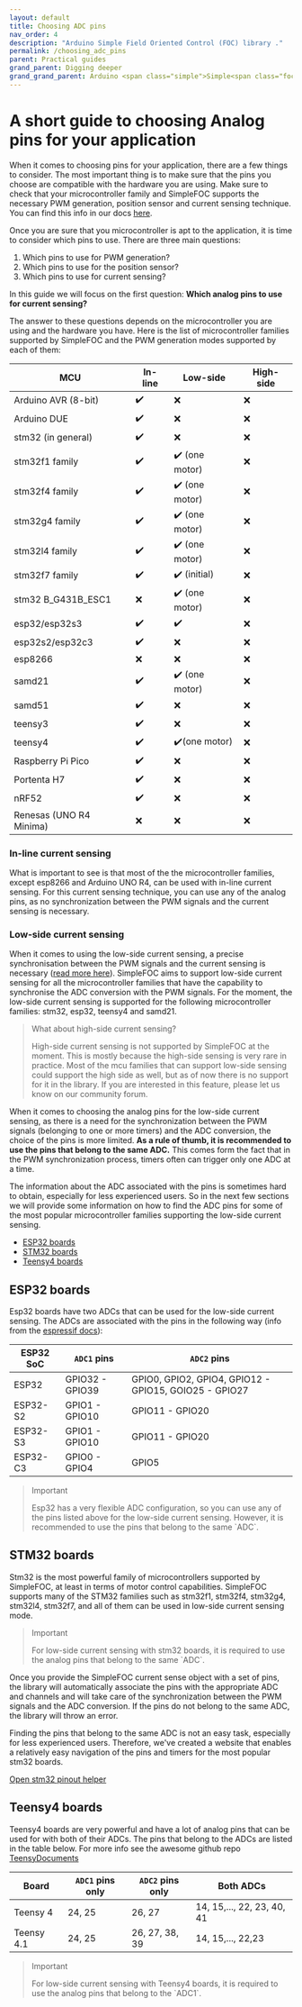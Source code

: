 ```yaml
---
layout: default
title: Choosing ADC pins
nav_order: 4
description: "Arduino Simple Field Oriented Control (FOC) library ."
permalink: /choosing_adc_pins
parent: Practical guides
grand_parent: Digging deeper
grand_grand_parent: Arduino <span class="simple">Simple<span class="foc">FOC</span>library</span>
---
```


# A short guide to choosing Analog pins for your application

When it comes to choosing pins for your application, there are a few things to consider. The most important thing is to make sure that the pins you choose are compatible with the hardware you are using.
Make sure to check that your microcontroller family and SimpleFOC supports the necessary PWM generation, position sensor and current sensing technique. You can find this info in our docs [here](microcontrollers). 

Once you are sure that you microcontroller is apt to the application, it is time to consider which pins to use. There are three main questions:
1. Which pins to use for PWM generation?
2. Which pins to use for the position sensor?
3. Which pins to use for current sensing?

In this guide we will focus on the first question: **Which analog pins to use for current sensing?**

The answer to these questions depends on the microcontroller you are using and the hardware you have.  Here is the list of microcontroller families supported by SimpleFOC and the PWM generation modes supported by each of them:

MCU | In-line | Low-side | High-side
--- | --- |--- |--- 
Arduino AVR (8-bit) | ✔️ | ❌ |  ❌
Arduino DUE  | ✔️ | ❌ |  ❌
stm32 (in general) | ✔️ | ❌ |  ❌
stm32f1 family | ✔️ | ✔️ (one motor) |  ❌
stm32f4 family | ✔️ | ✔️ (one motor) |  ❌
stm32g4 family | ✔️ | ✔️ (one motor) |  ❌
stm32l4 family | ✔️ | ✔️ (one motor) |  ❌
stm32f7 family | ✔️ | ✔️ (initial) |  ❌
stm32 B_G431B_ESC1 | ❌ | ✔️ (one motor) |  ❌
esp32/esp32s3 | ✔️ | ✔️ |  ❌
esp32s2/esp32c3 |  ✔️ | ❌ |  ❌ 
esp8266 | ❌ | ❌ |  ❌ 
samd21 | ✔️ | ✔️ (one motor) |  ❌ 
samd51 | ✔️ | ❌ |  ❌ 
teensy3 | ✔️ | ❌ |  ❌
teensy4 | ✔️ | ✔️(one motor) |  ❌
Raspberry Pi Pico | ✔️ | ❌ |  ❌
Portenta H7 | ✔️ | ❌ |  ❌
nRF52 | ✔️ | ❌ |  ❌
Renesas (UNO R4 Minima) | ❌ | ❌ |  ❌

### In-line current sensing
What is important to see is that most of the the microcontroller families, except esp8266 and Arduino UNO R4, can be used with in-line current sensing. For this current sensing technique, you can use any of the analog pins, as no synchronization between the PWM signals and the current sensing is necessary. 

### Low-side current sensing
When it comes to using the low-side current sensing, a precise synchronisation between the PWM signals and the current sensing is necessary ([read more here](low_side_current_sense)). 
SimpleFOC aims to support low-side current sensing for all the microcontroller families that have the capability to synchronise the ADC conversion with the PWM signals.
For the moment, the low-side current sensing is supported for the following microcontroller families: stm32, esp32, teensy4 and samd21. 


<blockquote class="info" markdown="1"><p class="heading">What about high-side current sensing?</p>
High-side current sensing is not supported by SimpleFOC at the moment. This is mostly because the high-side sensing is very rare in practice. Most of the mcu families that can support low-side sensing could support the high side as well, but as of now there is no support for it in the library. If you are interested in this feature, please let us know on our community forum.
</blockquote>

When it comes to choosing the analog pins for the low-side current sensing, as there is a need for the synchronization between the PWM signals (belonging to one or more timers) and the ADC conversion, the choice of the pins is more limited. **As a rule of thumb, it is recommended to use the pins that belong to the same ADC.** This comes form the fact that in the PWM synchronization process, timers often can trigger only one ADC at a time.

The information about the ADC associated with the pins is sometimes hard to obtain, especially for less experienced users. So in the next few sections we will provide some information on how to find the ADC pins for some of the most popular microcontroller families supporting the low-side current sensing.

- [ESP32 boards](#esp32-boards)
- [STM32 boards](#stm32-boards)
- [Teensy4 boards](#teensy4-boards)

## ESP32 boards

Esp32 boards have two ADCs that can be used for the low-side current sensing. The ADCs are associated with the pins in the following way (info from the [espressif docs](https://docs.espressif.com/projects/esp-idf/en/v4.4/esp32/api-reference/peripherals/adc.html)):


ESP32 SoC |`ADC1` pins | `ADC2` pins
--- |  --- |---
ESP32 |  GPIO32 - GPIO39 | GPIO0, GPIO2, GPIO4, GPIO12 - GPIO15, GOIO25 - GPIO27
ESP32-S2| GPIO1 - GPIO10 | GPIO11 - GPIO20
ESP32-S3| GPIO1 - GPIO10 | GPIO11 - GPIO20
ESP32-C3 | GPIO0 - GPIO4 | GPIO5
 
<blockquote class="info" markdown="1"><p class="heading">Important</p>
Esp32 has a very flexible ADC configuration, so you can use any of the pins listed above for the low-side current sensing. However, it is recommended to use the pins that belong to the same `ADC`.
</blockquote>


## STM32 boards

Stm32 is the most powerful family of microcontrollers supported by SimpleFOC, at least in terms of motor control capabilities. SimpleFOC supports many of the STM32 families such as stm32f1, stm32f4, stm32g4, stm32l4, stm32f7, and all of them can be used in low-side current sensing mode. 

<blockquote class="info" markdown="1"><p class="heading">Important</p>
For low-side current sensing with stm32 boards, it is required to use the analog pins that belong to the same `ADC`.
</blockquote>

Once you provide the SimpleFOC current sense object with a set of pins, the library will automatically associate the pins with the appropriate ADC and channels and will take care of the synchronization between the PWM signals and the ADC conversion. If the pins do not belong to the same ADC, the library will throw an error.

Finding the pins that belong to the same ADC is not an easy task, especially for less experienced users. Therefore, we've created a website that enables a relatively easy navigation of the pins and timers for the most popular stm32 boards. 

<a href ="https://docs.simplefoc.com/stm32pinouts/" class="btn btn-primary"><i class="fa fa-github"></i> Open stm32 pinout helper</a>   

## Teensy4 boards

Teensy4 boards are very powerful and have a lot of analog pins that can be used for with both of their ADCs. The pins that belong to the ADCs are listed in the table below. For more info see the awesome github repo [TeensyDocuments](https://github.com/KurtE/TeensyDocuments/blob/master/Teensy4%20Pins.pdf)

Board |	`ADC1` pins only | `ADC2` pins  only | Both ADCs
---| ---- | ---- | ----
Teensy 4 |	24, 25 | 26, 27 | 14, 15,..., 22, 23, 40, 41
Teensy 4.1 |	24, 25 | 26, 27, 38, 39 | 14, 15,..., 22,23


<blockquote class="info" markdown="1"><p class="heading">Important</p>
For low-side current sensing with Teensy4 boards, it is required to use the analog pins that belong to the `ADC1`.
</blockquote>